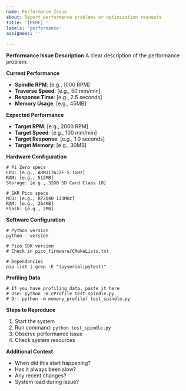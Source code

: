 ```yaml
---
name: Performance Issue
about: Report performance problems or optimization requests
title: '[PERF] '
labels: 'performance'
assignees: ''

---
```


**Performance Issue Description**
A clear description of the performance problem.

**Current Performance**
- **Spindle RPM**: [e.g., 1000 RPM]
- **Traverse Speed**: [e.g., 50 mm/min]
- **Response Time**: [e.g., 2.5 seconds]
- **Memory Usage**: [e.g., 45MB]

**Expected Performance**
- **Target RPM**: [e.g., 2000 RPM]
- **Target Speed**: [e.g., 100 mm/min]
- **Target Response**: [e.g., 1.0 seconds]
- **Target Memory**: [e.g., 30MB]

**Hardware Configuration**
```
# Pi Zero specs
CPU: [e.g., ARM1176JZF-S 1GHz]
RAM: [e.g., 512MB]
Storage: [e.g., 32GB SD Card Class 10]

# SKR Pico specs
MCU: [e.g., RP2040 133MHz]
RAM: [e.g., 264KB]
Flash: [e.g., 2MB]
```

**Software Configuration**
```
# Python version
python --version

# Pico SDK version
# Check in pico_firmware/CMakeLists.txt

# Dependencies
pip list | grep -E "(pyserial|pytest)"
```

**Profiling Data**
```
# If you have profiling data, paste it here
# Use: python -m cProfile test_spindle.py
# Or: python -m memory_profiler test_spindle.py
```

**Steps to Reproduce**
1. Start the system
2. Run command: `python test_spindle.py`
3. Observe performance issue
4. Check system resources

**Additional Context**
- When did this start happening?
- Has it always been slow?
- Any recent changes?
- System load during issue?
